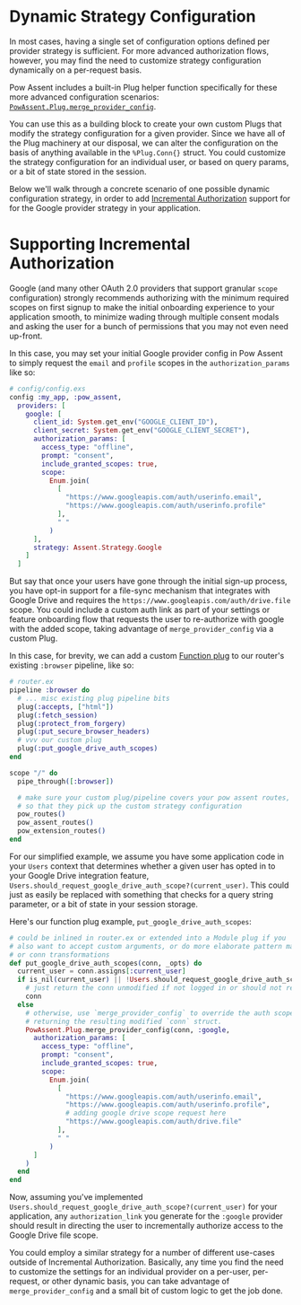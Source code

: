 # Dynamic Strategy Configuration

In most cases, having a single set of configuration options defined per provider strategy is sufficient.
For more advanced authorization flows, however, you may find the need to customize strategy configuration dynamically on a per-request basis.

Pow Assent includes a built-in Plug helper function specifically for these more advanced configuration scenarios: [`PowAssent.Plug.merge_provider_config`](https://hexdocs.pm/pow_assent/PowAssent.Plug.html#merge_provider_config/3).

You can use this as a building block to create your own custom Plugs that modify the strategy configuration for a given provider. Since we have all of the Plug machinery at our disposal, we can alter the configuration on the basis of anything available in the `%Plug.Conn{}` struct. You could customize the strategy configuration for an individual user, or based on query params, or a bit of state stored in the session.

Below we'll walk through a concrete scenario of one possible dynamic configuration strategy, in order to add [Incremental Authorization](https://developers.google.com/identity/protocols/oauth2/web-server#incrementalAuth) support for for the Google provider strategy in your application.

# Supporting Incremental Authorization

Google (and many other OAuth 2.0 providers that support granular `scope` configuration) strongly recommends authorizing with the minimum required scopes on first signup to make the initial onboarding experience to your application smooth, to minimize wading through multiple consent modals and asking the user for a bunch of permissions that you may not even need up-front.

In this case, you may set your initial Google provider config in Pow Assent to simply request the `email` and `profile` scopes in the `authorization_params` like so:

```elixir
# config/config.exs
config :my_app, :pow_assent,
  providers: [
    google: [
      client_id: System.get_env("GOOGLE_CLIENT_ID"),
      client_secret: System.get_env("GOOGLE_CLIENT_SECRET"),
      authorization_params: [
        access_type: "offline",
        prompt: "consent",
        include_granted_scopes: true,
        scope:
          Enum.join(
            [
              "https://www.googleapis.com/auth/userinfo.email",
              "https://www.googleapis.com/auth/userinfo.profile"
            ],
            " "
          )
      ],
      strategy: Assent.Strategy.Google
    ]
  ]
```

But say that once your users have gone through the initial sign-up process, you have opt-in support for a file-sync mechanism that integrates with Google Drive and requires the `https://www.googleapis.com/auth/drive.file` scope. You could include a custom auth link as part of your settings or feature onboarding flow that requests the user to re-authorize with google with the added scope, taking advantage of `merge_provider_config` via a custom Plug.

In this case, for brevity, we can add a custom [Function plug](https://hexdocs.pm/phoenix/plug.html#function-plugs) to our router's existing `:browser` pipeline, like so:

```elixir
# router.ex
pipeline :browser do
  # ... misc existing plug pipeline bits
  plug(:accepts, ["html"])
  plug(:fetch_session)
  plug(:protect_from_forgery)
  plug(:put_secure_browser_headers)
  # vvv our custom plug
  plug(:put_google_drive_auth_scopes)
end

scope "/" do
  pipe_through([:browser])

  # make sure your custom plug/pipeline covers your pow assent routes,
  # so that they pick up the custom strategy configuration 
  pow_routes()
  pow_assent_routes()
  pow_extension_routes()
end
```

For our simplified example, we assume you have some application code in your `Users` context that determines whether a given user
has opted in to your Google Drive integration feature, `Users.should_request_google_drive_auth_scope?(current_user)`. This could just as easily be replaced with something that checks for a query string parameter, or a bit of state in your session storage.

Here's our function plug example, `put_google_drive_auth_scopes`:

```elixir
# could be inlined in router.ex or extended into a Module plug if you
# also want to accept custom arguments, or do more elaborate pattern matching
# or conn transformations
def put_google_drive_auth_scopes(conn, _opts) do
  current_user = conn.assigns[:current_user]
  if is_nil(current_user) || !Users.should_request_google_drive_auth_scope?(current_user) do
    # just return the conn unmodified if not logged in or should not request google drive auth scope
    conn
  else
    # otherwise, use `merge_provider_config` to override the auth scope config for the google provider,
    # returning the resulting modified `conn` struct.
    PowAssent.Plug.merge_provider_config(conn, :google,
      authorization_params: [
        access_type: "offline",
        prompt: "consent",
        include_granted_scopes: true,
        scope:
          Enum.join(
            [
              "https://www.googleapis.com/auth/userinfo.email",
              "https://www.googleapis.com/auth/userinfo.profile",
              # adding google drive scope request here
              "https://www.googleapis.com/auth/drive.file"
            ],
            " "
          )
      ]
    )
  end
end
```

Now, assuming you've implemented `Users.should_request_google_drive_auth_scope?(current_user)` for your application, any `authorization_link` you generate for the `:google` provider should result in directing the user to incrementally authorize access to the Google Drive file scope.

You could employ a similar strategy for a number of different use-cases outside of Incremental Authorization. Basically, any time you find the need to customize the settings for an individual provider on a per-user, per-request, or other dynamic basis, you can take advantage of `merge_provider_config` and a small bit of custom logic to get the job done.